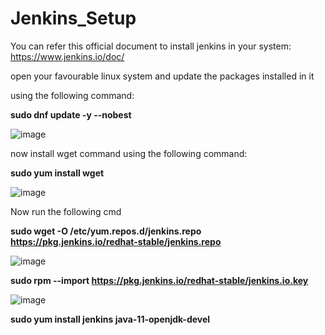 # Jenkins_Setup

You can refer this official document to install jenkins in your system: https://www.jenkins.io/doc/

open your favourable linux system and update the packages installed in it

using the following command:

**sudo dnf update -y --nobest**

![image](https://user-images.githubusercontent.com/64470404/117784692-720da200-b261-11eb-9b7c-777874a59ed1.png)

now install wget command using the following command:


**sudo yum install wget**

![image](https://user-images.githubusercontent.com/64470404/117784892-a5503100-b261-11eb-9b8f-3dfadef0ea79.png)


Now run the following cmd

**sudo wget -O /etc/yum.repos.d/jenkins.repo https://pkg.jenkins.io/redhat-stable/jenkins.repo**

![image](https://user-images.githubusercontent.com/64470404/117786268-f1e83c00-b262-11eb-99b8-0fb205b18014.png)


**sudo rpm --import https://pkg.jenkins.io/redhat-stable/jenkins.io.key**


![image](https://user-images.githubusercontent.com/64470404/117786403-15ab8200-b263-11eb-90fc-e57a57c34bcb.png)


**sudo yum install jenkins java-11-openjdk-devel**
